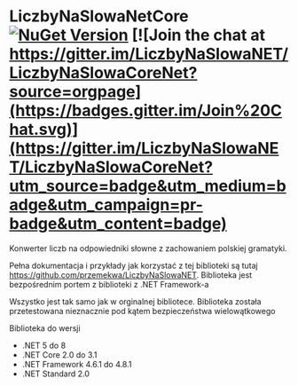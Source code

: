 

# LiczbyNaSlowaNetCore [![NuGet Version](https://img.shields.io/nuget/v/LiczbyNaSlowaNETCore.svg?style=flat)](https://www.nuget.org/packages/LiczbyNaSlowaNETCore/)  [![Join the chat at https://gitter.im/LiczbyNaSlowaNET/LiczbyNaSlowaCoreNet?source=orgpage](https://badges.gitter.im/Join%20Chat.svg)](https://gitter.im/LiczbyNaSlowaNET/LiczbyNaSlowaCoreNet?utm_source=badge&utm_medium=badge&utm_campaign=pr-badge&utm_content=badge)

Konwerter liczb na odpowiedniki słowne z zachowaniem polskiej gramatyki. 

Pełna dokumentacja i przykłady jak korzystać z tej biblioteki są tutaj https://github.com/przemekwa/LiczbyNaSlowaNET. Biblioteka jest bezpośrednim portem z biblioteki z .NET Framework-a

Wszystko jest tak samo jak w orginalnej bibliotece. Biblioteka została przetestowana nieznacznie pod kątem bezpieczeństwa wielowątkowego

Biblioteka do wersji 

+ .NET 5 do 8
+ .NET Core 2.0 do 3.1
+ .NET Framework 4.6.1 do 4.8.1
+ .NET Standard 2.0
